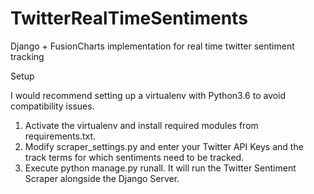# TwitterRealTimeSentiments
Django + FusionCharts implementation for real time twitter sentiment tracking

Setup

I would recommend setting up a virtualenv with Python3.6 to avoid compatibility issues.
1. Activate the virtualenv and install required modules from requirements.txt.
2. Modify scraper_settings.py and enter your Twitter API Keys and the track terms for which sentiments need to be tracked.
3. Execute python manage.py runall. It will run the Twitter Sentiment Scraper alongside the Django Server.

